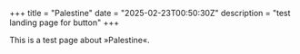 +++
title = "Palestine"
date = "2025-02-23T00:50:30Z"
description = "test landing page for button"
+++

This is a test page about »Palestine«.

